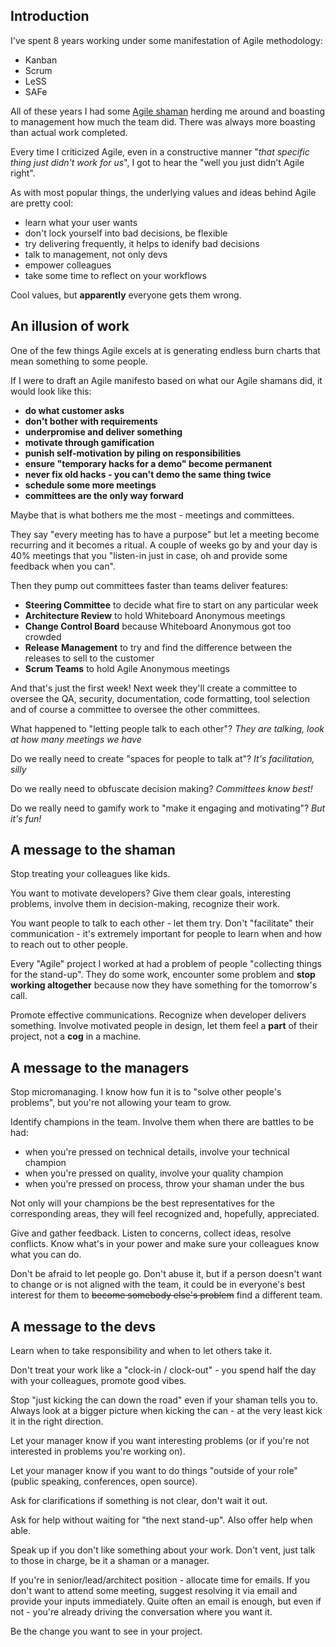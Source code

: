 ## Introduction

I've spent 8 years working under some manifestation of Agile methodology:
* Kanban
* Scrum
* LeSS
* SAFe

All of these years I had some [Agile shaman](https://grugbrain.dev/#grug-on-Agile) herding me around and boasting to
management how much the team did. There was always more boasting than actual work completed.

Every time I criticized Agile, even in a constructive manner "_that specific thing just didn't work for us_", I got to
hear the "well you just didn't Agile right".

As with most popular things, the underlying values and ideas behind Agile are pretty cool:
* learn what your user wants
* don't lock yourself into bad decisions, be flexible
* try delivering frequently, it helps to idenify bad decisions
* talk to management, not only devs
* empower colleagues
* take some time to reflect on your workflows

Cool values, but **apparently** everyone gets them wrong.

## An illusion of work

One of the few things Agile excels at is generating endless burn charts that mean something to some people.

If I were to draft an Agile manifesto based on what our Agile shamans did, it would look like this:
* **do what customer asks**
* **don't bother with requirements**
* **underpromise and deliver something**
* **motivate through gamification**
* **punish self-motivation by piling on responsibilities**
* **ensure "temporary hacks for a demo" become permanent**
* **never fix old hacks - you can't demo the same thing twice**
* **schedule some more meetings**
* **committees are the only way forward**

Maybe that is what bothers me the most - meetings and committees.

They say "every meeting has to have a purpose" but let a meeting become recurring and it becomes a ritual. A couple of
weeks go by and your day is 40% meetings that you "listen-in just in case, oh and provide some feedback when you can".

Then they pump out committees faster than teams deliver features:
* **Steering Committee** to decide what fire to start on any particular week
* **Architecture Review** to hold Whiteboard Anonymous meetings
* **Change Control Board** because Whiteboard Anonymous got too crowded
* **Release Management** to try and find the difference between the releases to sell to the customer
* **Scrum Teams** to hold Agile Anonymous meetings

And that's just the first week! Next week they'll create a committee to oversee the QA, security, documentation, code
formatting, tool selection and of course a committee to oversee the other committees.

What happened to "letting people talk to each other"? _They are talking, look at how many meetings we have_

Do we really need to create "spaces for people to talk at"? _It's facilitation, silly_

Do we really need to obfuscate decision making? _Committees know best!_

Do we really need to gamify work to "make it engaging and motivating"? _But it's fun!_

## A message to the shaman

Stop treating your colleagues like kids.

You want to motivate developers? Give them clear goals, interesting problems, involve them in decision-making,
recognize their work.

You want people to talk to each other - let them try. Don't "facilitate" their communication - it's extremely important
for people to learn when and how to reach out to other people.

Every "Agile" project I worked at had a problem of people "collecting things for the stand-up". They do some work,
encounter some problem and **stop working altogether** because now they have something for the tomorrow's call.

Promote effective communications. Recognize when developer delivers something. Involve motivated people in design, let
them feel a **part** of their project, not a **cog** in a machine.

## A message to the managers

Stop micromanaging. I know how fun it is to "solve other people's problems", but you're not allowing your team to grow.

Identify champions in the team. Involve them when there are battles to be had:
* when you're pressed on technical details, involve your technical champion
* when you're pressed on quality, involve your quality champion
* when you're pressed on process, throw your shaman under the bus

Not only will your champions be the best representatives for the corresponding areas, they will feel recognized and,
hopefully, appreciated.

Give and gather feedback. Listen to concerns, collect ideas, resolve conflicts. Know what's in your power and make sure
your colleagues know what you can do.

Don't be afraid to let people go. Don't abuse it, but if a person doesn't want to change or is not aligned with the
team, it could be in everyone's best interest for them to ~~become somebody else's problem~~ find a different team.

## A message to the devs

Learn when to take responsibility and when to let others take it.

Don't treat your work like a "clock-in / clock-out" - you spend half the day with your colleagues, promote good vibes.

Stop "just kicking the can down the road" even if your shaman tells you to. Always look at a bigger picture when
kicking the can - at the very least kick it in the right direction.

Let your manager know if you want interesting problems (or if you're not interested in problems you're working on).

Let your manager know if you want to do things "outside of your role" (public speaking, conferences, open source).

Ask for clarifications if something is not clear, don't wait it out.

Ask for help without waiting for "the next stand-up". Also offer help when able.

Speak up if you don't like something about your work. Don't vent, just talk to those in charge, be it a shaman or a
manager.

If you're in senior/lead/architect position - allocate time for emails. If you don't want to attend some meeting,
suggest resolving it via email and provide your inputs immediately. Quite often an email is enough, but even if not -
you're already driving the conversation where you want it.

Be the change you want to see in your project.
